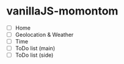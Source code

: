 # vanillaJS-momontom

- [ ] Home
- [ ] Geolocation & Weather
- [ ] Time
- [ ] ToDo list (main)
- [ ] ToDo list (side)
